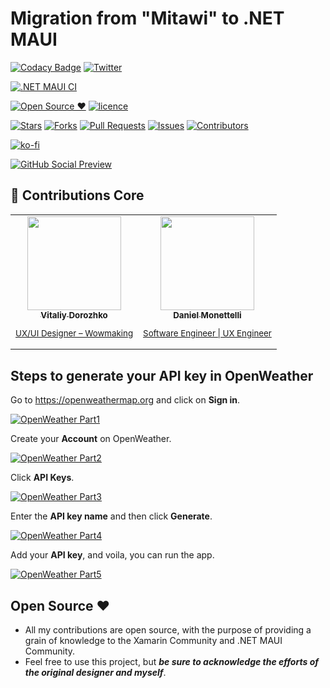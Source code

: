 # Migration from "Mitawi" to .NET MAUI

[![Codacy Badge](https://app.codacy.com/project/badge/Grade/e8e906ee7af444a9984b1f103df28d34)](https://www.codacy.com/gh/danielmonettelli/netmaui-mitawi-app-challenge/dashboard?utm_source=github.com&amp;utm_medium=referral&amp;utm_content=danielmonettelli/netmaui-mitawi-app-challenge&amp;utm_campaign=Badge_Grade)
[![Twitter](https://img.shields.io/twitter/follow/DaniMonettelli.svg?style=social)](https://twitter.com/DaniMonettelli)

[![.NET MAUI CI](https://github.com/danielmonettelli/netmaui-mitawi-app-challenge/actions/workflows/mobile.yml/badge.svg)](https://github.com/danielmonettelli/netmaui-mitawi-app-challenge/actions/workflows/mobile.yml)

[![Open Source ❤](https://badges.frapsoft.com/os/v1/open-source.svg?v=103)](#open-source-)  [![licence](https://img.shields.io/badge/license-MIT-blue.svg?style=flat-square)](https://github.com/danielmonettelli/netmaui-mitawi-app-challenge/blob/main/LICENSE)

[![Stars](https://img.shields.io/github/stars/danielmonettelli/netmaui-mitawi-app-challenge)](https://github.com/danielmonettelli/netmaui-mitawi-app-challenge/stargazers) [![Forks](https://img.shields.io/github/forks/danielmonettelli/netmaui-mitawi-app-challenge)](https://github.com/danielmonettelli/netmaui-mitawi-app-challenge/network/members) [![Pull Requests](https://img.shields.io/github/issues-pr/danielmonettelli/netmaui-mitawi-app-challenge)](https://github.com/danielmonettelli/netmaui-mitawi-app-challenge/pulls) [![Issues](https://img.shields.io/github/issues/danielmonettelli/netmaui-mitawi-app-challenge)](https://github.com/danielmonettelli/netmaui-mitawi-app-challenge/issues) [![Contributors](https://img.shields.io/github/contributors/danielmonettelli/netmaui-mitawi-app-challenge?color=2b9348)](https://github.com/danielmonettelli/netmaui-mitawi-app-challenge/graphs/contributors)

[![ko-fi](https://ko-fi.com/img/githubbutton_sm.svg)](https://ko-fi.com/danielmonettelli)

[![GitHub Social Preview](https://raw.githubusercontent.com/danielmonettelli/netmaui-mitawi-app-challenge/main/Assets/Mitawi_GitHub_Social_Preview.png)](#GitHub-Social-Preview)

## 👥 Contributions Core

<table>
 <tbody>
  <tr>
    <td align="center" valign="top">
      <a href="https://www.linkedin.com/in/vitaliy-dorozhko-985767118/">
        <img width="150" src="https://raw.githubusercontent.com/danielmonettelli/netmaui-mitawi-app-challenge/main/Assets/Vitaliy_Dorozhko.jpg"/><br>
        <sub>
          <b>Vitaliy Dorozhko</b>
          <br>
          <p>UX/UI Designer – Wowmaking</p>
        </sub>
      </a>
    </td>
     <td align="center" valign="top">
      <a href="https://www.linkedin.com/in/danielmonettelli/">
        <img width="150" src="https://github.com/danielmonettelli.png"/><br>
        <sub>
          <b>Daniel Monettelli</b>
          <br>
          <p>Software Engineer | UX Engineer</p>
        </sub>
      </a>
    </td>
  </tr>
  </tbody>
</table>

## Steps to generate your API key in OpenWeather

Go to https://openweathermap.org and click on **Sign in**.

[![OpenWeather Part1](https://raw.githubusercontent.com/danielmonettelli/netmaui-mitawi-app-challenge/main/Assets/OpenWeather_Part1.jpg)](#OpenWeather-Part1)

Create your **Account** on OpenWeather.

[![OpenWeather Part2](https://raw.githubusercontent.com/danielmonettelli/netmaui-mitawi-app-challenge/main/Assets/OpenWeather_Part2.jpg)](#OpenWeather-Part2)

Click **API Keys**.

[![OpenWeather Part3](https://raw.githubusercontent.com/danielmonettelli/netmaui-mitawi-app-challenge/main/Assets/OpenWeather_Part3.jpg)](#OpenWeather-Part3)

Enter the **API key name** and then click **Generate**.

[![OpenWeather Part4](https://raw.githubusercontent.com/danielmonettelli/netmaui-mitawi-app-challenge/main/Assets/OpenWeather_Part4.jpg)](#OpenWeather-Part4)

Add your **API key**, and voila, you can run the app.

[![OpenWeather Part5](https://raw.githubusercontent.com/danielmonettelli/netmaui-mitawi-app-challenge/main/Assets/OpenWeather_Part5.jpg)](#OpenWeather-Part5)

## Open Source ❤

- All my contributions are open source, with the purpose of providing a grain of knowledge to the Xamarin Community and .NET MAUI Community.
- Feel free to use this project, but ***be sure to acknowledge the efforts of the original designer and myself***.

